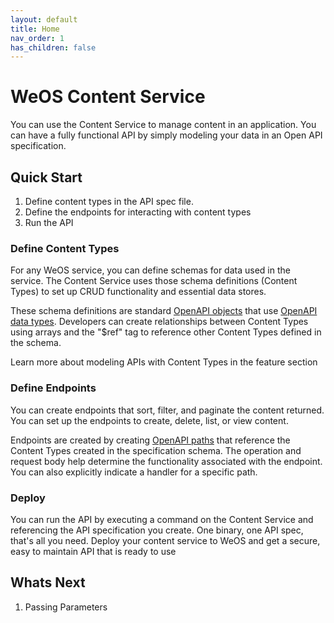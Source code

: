 ```yaml
---
layout: default
title: Home
nav_order: 1
has_children: false
---
```

# WeOS  Content Service

You can use the Content Service to manage content in an application. You can have a fully functional API by simply modeling your data in an Open API specification.

## Quick Start
1. Define content types in the API spec file.
2. Define the endpoints for interacting with content types
3. Run the API

### Define Content Types

For any WeOS service, you can define schemas for data used in the service. The Content Service uses those schema definitions (Content Types) to set up CRUD functionality and essential data stores.

These schema definitions are standard [OpenAPI objects](https://swagger.io/docs/specification/data-models/data-types/#object) that use [OpenAPI data types](https://swagger.io/docs/specification/data-models/data-types). Developers can create relationships between Content Types using arrays and the "$ref" tag to reference other Content Types defined in the schema.

Learn more about modeling APIs with Content Types in the feature section

### Define Endpoints

You can create endpoints that sort, filter, and paginate the content returned. You can set up the endpoints to create, delete, list, or view content.

Endpoints are created by creating [OpenAPI paths](https://swagger.io/docs/specification/paths-and-operations/) that reference the Content Types created in the specification schema. The operation and request body help determine the functionality associated with the endpoint.  You can also explicitly indicate a handler for a specific path.

### Deploy

You can run the API by executing a command on the Content Service and referencing the API specification you create. One binary, one API spec, that's all you need. Deploy your content service to WeOS and get a secure, easy to maintain API that is ready to use

## Whats Next
1. Passing Parameters